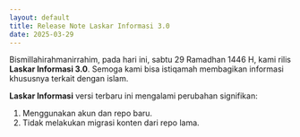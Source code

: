 ```yaml
---
layout: default
title: Release Note Laskar Informasi 3.0
date: 2025-03-29
---
```

Bismillahirahmanirrahim, pada hari ini, sabtu 29 Ramadhan 1446 H, kami rilis **Laskar Informasi 3.0**. Semoga kami bisa istiqamah membagikan informasi khususnya terkait dengan islam.

**Laskar Informasi** versi terbaru ini mengalami perubahan signifikan:
1. Menggunakan akun dan repo baru.
2. Tidak melakukan migrasi konten dari repo lama.
